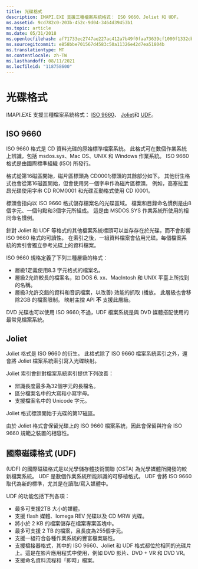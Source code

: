 ```yaml
---
title: 光碟格式
description: IMAPI.EXE 支援三種檔案系統格式： ISO 9660、Joliet 和 UDF。
ms.assetid: 9cd782c0-203b-452c-9d04-3464d39453b1
ms.topic: article
ms.date: 05/31/2018
ms.openlocfilehash: af71733ec2747ae227ac412a7b49f0faa73639cf1000f1332db5ec1d1d55db9a
ms.sourcegitcommit: e858bbe701567d4583c50a11326e42d7ea51804b
ms.translationtype: MT
ms.contentlocale: zh-TW
ms.lasthandoff: 08/11/2021
ms.locfileid: "118758600"
---
```

# <a name="disc-formats"></a>光碟格式

IMAPI.EXE 支援三種檔案系統格式： [ISO 9660](#iso-9660)、 [Joliet](#joliet)和 [UDF](#universal-disk-format-udf)。

## <a name="iso-9660"></a>ISO 9660

ISO 9660 格式是 CD 資料光碟的原始標準檔案系統。 此格式可在數個作業系統上辨識，包括 msdos.sys、Mac OS、UNIX 和 Windows 作業系統。 ISO 9660 格式是由國際標準組織 (ISO) 所發行。

格式從第16磁區開始，磁片區標頭為 CD0001;標頭的其餘部分如下。 其他衍生格式也會從第16磁區開始，但會使用另一個字串作為磁片區標頭。 例如，高塞拉里昂光碟使用字串 CD ROM0001 和光碟互動格式使用 CD I0001。

標頭會指向以 ISO 9660 格式儲存檔案名的光碟區域。 檔案和目錄命名慣例是由8個字元、一個句點和3個字元所組成。 這是由 MSDOS.SYS 作業系統所使用的相同命名慣例。

針對 Joliet 和 UDF 等格式的其他檔案系統標頭可以並存存在於光碟，而不會影響 ISO 9660 格式的可讀性。 在索引之後，一組資料檔案會佔用光碟。每個檔案系統的索引會獨立參考光碟上的資料檔案。

ISO 9660 規格定義了下列三種層級的格式：

-   層級1定義使用8.3 字元格式的檔案名。
-   層級2允許較長的檔案名，如 DOS 6. xx、MacIntosh 和 UNIX 平臺上所找到的名稱。
-   層級3允許交錯的資料和音訊檔案，以改善) 效能的抓取 (播放。 此層級也會移除2GB 的檔案限制。 映射主控 API **不** 支援此層級。

DVD 光碟也可以使用 ISO 9660;不過，UDF 檔案系統是與 DVD 媒體搭配使用的最常見檔案系統。

## <a name="joliet"></a>Joliet

Joliet 格式是 ISO 9660 的衍生。 此格式除了 ISO 9660 檔案系統索引之外，還會將 Joliet 檔案系統索引寫入光碟映射。

Joliet 索引會針對檔案系統索引提供下列改善：

-   辨識長度最多為32個字元的長檔名。
-   區分檔案名中的大寫和小寫字母。
-   支援檔案名中的 Unicode 字元。

Joliet 格式標頭開始于光碟的第17磁區。

由於 Joliet 格式會保留光碟上的 ISO 9660 檔案系統，因此會保留與符合 ISO 9660 規範之裝置的相容性。

## <a name="universal-disk-format-udf"></a>國際磁碟格式 (UDF)

 (UDF) 的國際磁碟格式是以光學儲存體技術關聯 (OSTA) 為光學媒體所開發的較新檔案系統。 UDF 是數個作業系統所能辨識的可移植格式。 UDF 會將 ISO 9660 取代為新的標準，尤其是在讀取/寫入媒體中。

UDF 的功能包括下列各項：

-   最多可支援2TB 大小的媒體。
-   支援 flash 媒體、Iomega REV 光碟以及 CD MRW 光碟。
-   將小於 2 KB 的檔案儲存在檔案專案區塊中。
-   最多可支援 2 TB 的檔案，且長度為255個字元。
-   支援一組符合各種作業系統的豐富檔案屬性。
-   支援橋接器格式，其中的 ISO 9660、Joliet 和 UDF 格式都位於相同的光碟片上。這是在影片應用程式中使用，例如 DVD 影片、DVD + VR 和 DVD VR。
-   支援命名資料流程和「即時」檔案。

 

 




